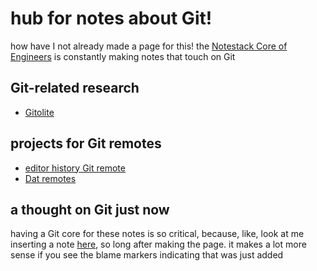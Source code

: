 # hub for notes about Git!

how have I not already made a page for this! the [Notestack Core of Engineers](30ec2e6e-47d0-496a-a523-0732b35aea8a.md) is constantly making notes that touch on Git

## Git-related research

- [Gitolite](670af243-aa7d-49c0-af30-e0cc1e8f491d.md)

## projects for Git remotes

- [editor history Git remote](0b7eb1c1-7248-4e8a-8d22-c03522390671.md)
- [Dat remotes](e72591d5-c372-4f03-a1a5-3d3edbd7b73f.md)

## a thought on Git just now

having a Git core for these notes is so critical, because, like, look at me inserting a note [here](d07f30ca-f065-4fb7-9541-b09b656313c5.md), so long after making the page. it makes a lot more sense if you see the blame markers indicating that was just added
